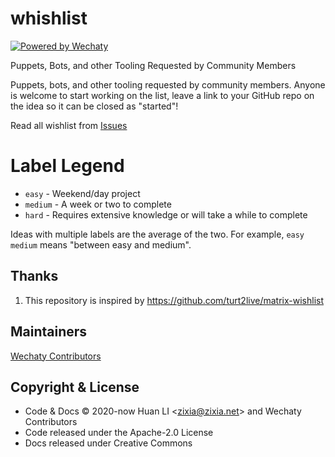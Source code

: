 # whishlist

[![Powered by Wechaty](https://img.shields.io/badge/Powered%20By-Wechaty-brightgreen.svg)](https://github.com/Wechaty/wechaty)

Puppets, Bots, and other Tooling Requested by Community Members

Puppets, bots, and other tooling requested by community members. Anyone is welcome to start working on the list, leave a link to your GitHub repo on the idea so it can be closed as "started"!

Read all wishlist from [Issues](https://github.com/wechaty/wishlist/issues)

# Label Legend

* `easy` - Weekend/day project
* `medium` - A week or two to complete
* `hard` - Requires extensive knowledge or will take a while to complete

Ideas with multiple labels are the average of the two. For example, `easy medium` means "between easy and medium".

## Thanks

1. This repository is inspired by <https://github.com/turt2live/matrix-wishlist>

## Maintainers

[Wechaty Contributors](https://wechaty.js.org/contributors/)

## Copyright & License

* Code & Docs © 2020-now Huan LI \<zixia@zixia.net\> and Wechaty Contributors
* Code released under the Apache-2.0 License
* Docs released under Creative Commons
